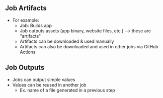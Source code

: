 ## Job Artifacts
* For example:
    * Job: Builds app
    * Job outputs assets (app binary, website files, etc.) --> these are "artifacts"
    * Artifacts can be downloaded & used manually 
    * Artifacts can also be downloaded and used in other jobs via GitHub Actions

## Job Outputs
* Jobs can output simple values
* Values can be reused in another job
    * Ex. name of a file generated in a previous step